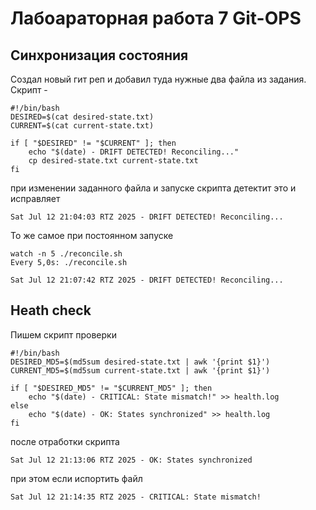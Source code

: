 # Лабоараторная работа 7 Git-OPS 

## Синхронизация состояния 

Создал новый гит реп и добавил туда нужные два файла из задания. Скрипт - 

    #!/bin/bash
    DESIRED=$(cat desired-state.txt)
    CURRENT=$(cat current-state.txt)

    if [ "$DESIRED" != "$CURRENT" ]; then
        echo "$(date) - DRIFT DETECTED! Reconciling..."
        cp desired-state.txt current-state.txt
    fi

при изменении заданного файла и запуске скрипта детектит это и исправляет 

    Sat Jul 12 21:04:03 RTZ 2025 - DRIFT DETECTED! Reconciling...

То же самое при постоянном запуске 

    watch -n 5 ./reconcile.sh
    Every 5,0s: ./reconcile.sh

    Sat Jul 12 21:07:42 RTZ 2025 - DRIFT DETECTED! Reconciling...

## Heath check 

Пишем скрипт проверки 

    #!/bin/bash
    DESIRED_MD5=$(md5sum desired-state.txt | awk '{print $1}')
    CURRENT_MD5=$(md5sum current-state.txt | awk '{print $1}')

    if [ "$DESIRED_MD5" != "$CURRENT_MD5" ]; then
        echo "$(date) - CRITICAL: State mismatch!" >> health.log
    else
        echo "$(date) - OK: States synchronized" >> health.log
    fi

после отработки скрипта

    Sat Jul 12 21:13:06 RTZ 2025 - OK: States synchronized

при этом если испортить файл 

    Sat Jul 12 21:14:35 RTZ 2025 - CRITICAL: State mismatch!

    